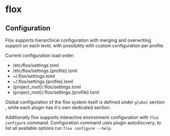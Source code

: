 # flox

## Configuration

Flox supports hierarchical configuration with merging and overwriting support on each level, with possibility with 
custom configuration per profile. 

Current configuration load order:
* /etc/flox/settings.toml
* /etc/flox/settings.{profile}.toml
* ~/.flox/settings.toml
* ~/.flox/settings.{profile}.toml
* {project_root}/.flox/settings.toml
* {project_root}/.flox/settings.{profile}.toml

Global configuration of the flox system itself is defined under `global` section , while each plugin
has it's own dedicated section.  

Additionally flox supports interactive environment configuration with `flox configure` command.
Configuration command uses plugin autodiscvery, to list all available options run `flox configure --help`.
